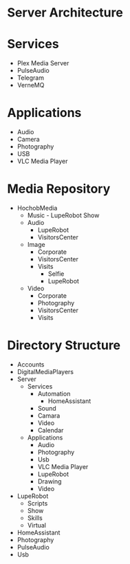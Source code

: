 # Server Architecture

# Services

- Plex Media Server
- PulseAudio
- Telegram
- VerneMQ

# Applications

- Audio
- Camera
- Photography
- USB
- VLC Media Player

# Media Repository

- HochobMedia
  - Music - LupeRobot Show
  - Audio
    - LupeRobot
    - VisitorsCenter
  - Image
    - Corporate
    - VisitorsCenter
    - Visits
      - Selfie
      - LupeRobot
  - Video
    - Corporate
    - Photography
    - VisitorsCenter
    - Visits

# Directory Structure

- Accounts
- DigitalMediaPlayers
- Server
  - Services
    - Automation
      - HomeAssistant
    - Sound
    - Camara
    - Video
    - Calendar
  - Applications
    - Audio
    - Photography
    - Usb
    - VLC Media Player
    - LupeRobot
    - Drawing
    - Video
- LupeRobot
  - Scripts
  - Show
  - Skills
  - Virtual
- HomeAssistant
- Photography
- PulseAudio
- Usb
